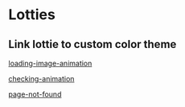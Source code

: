 # Lotties

## Link lottie to custom color theme

[loading-image-animation](https://lottiefiles.com/animations/image-loading-PDHSc3MbDV?from=search)

[checking-animation](https://lottiefiles.com/animations/check-animation-354LCxtHb2?from=search)

[page-not-found](https://lottiefiles.com/animations/error-404-7hTep4Pomk?from=search)
